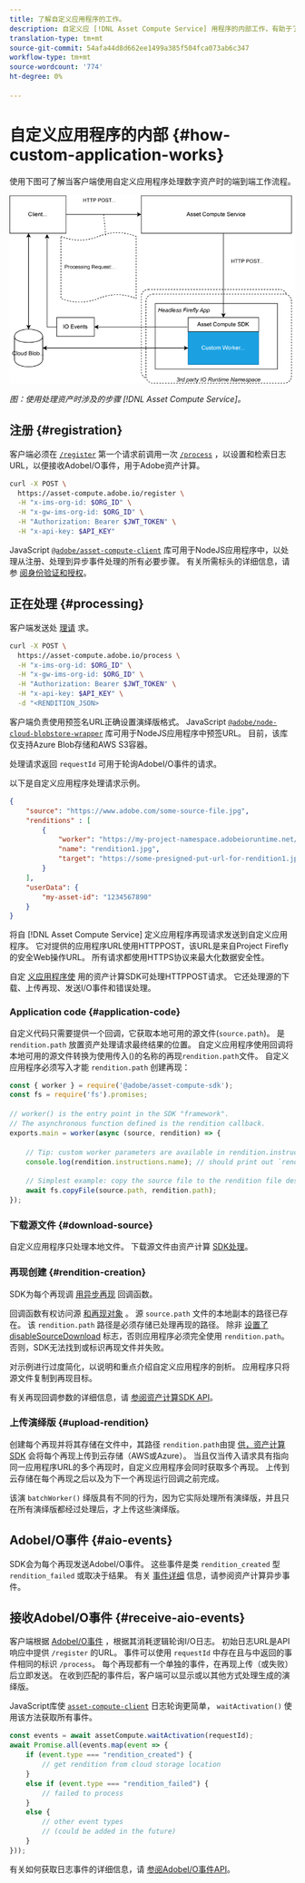 ```yaml
---
title: 了解自定义应用程序的工作。
description: 自定义应 [!DNL Asset Compute Service] 用程序的内部工作，有助于了解其工作方式。
translation-type: tm+mt
source-git-commit: 54afa44d8d662ee1499a385f504fca073ab6c347
workflow-type: tm+mt
source-wordcount: '774'
ht-degree: 0%

---
```



# 自定义应用程序的内部 {#how-custom-application-works}

使用下图可了解当客户端使用自定义应用程序处理数字资产时的端到端工作流程。

![自定义应用程序工作流程](assets/customworker.png)

*图：使用处理资产时涉及的步骤 [!DNL Asset Compute Service]。*

## 注册 {#registration}

客户端必须在 [`/register`](api.md#register) 第一个请求前调用一次 [`/process`](api.md#process-request) ，以设置和检索日志URL，以便接收AdobeI/O事件，用于Adobe资产计算。

```sh
curl -X POST \
  https://asset-compute.adobe.io/register \
  -H "x-ims-org-id: $ORG_ID" \
  -H "x-gw-ims-org-id: $ORG_ID" \
  -H "Authorization: Bearer $JWT_TOKEN" \
  -H "x-api-key: $API_KEY"
```

JavaScript [`@adobe/asset-compute-client`](https://github.com/adobe/asset-compute-client#usage) 库可用于NodeJS应用程序中，以处理从注册、处理到异步事件处理的所有必要步骤。 有关所需标头的详细信息，请参 [阅身份验证和授权](api.md)。

## 正在处理 {#processing}

客户端发送处 [理请](api.md#process-request) 求。

```sh
curl -X POST \
  https://asset-compute.adobe.io/process \
  -H "x-ims-org-id: $ORG_ID" \
  -H "x-gw-ims-org-id: $ORG_ID" \
  -H "Authorization: Bearer $JWT_TOKEN" \
  -H "x-api-key: $API_KEY" \
  -d "<RENDITION_JSON>
```

客户端负责使用预签名URL正确设置演绎版格式。 JavaScript [`@adobe/node-cloud-blobstore-wrapper`](https://github.com/adobe/node-cloud-blobstore-wrapper#presigned-urls) 库可用于NodeJS应用程序中预签URL。 目前，该库仅支持Azure Blob存储和AWS S3容器。

处理请求返回 `requestId` 可用于轮询AdobeI/O事件的请求。

以下是自定义应用程序处理请求示例。

```json
{
    "source": "https://www.adobe.com/some-source-file.jpg",
    "renditions" : [
        {
            "worker": "https://my-project-namespace.adobeioruntime.net/api/v1/web/my-namespace-version/my-worker",
            "name": "rendition1.jpg",
            "target": "https://some-presigned-put-url-for-rendition1.jpg",
        }
    ],
    "userData": {
        "my-asset-id": "1234567890"
    }
}
```

将自 [!DNL Asset Compute Service] 定义应用程序再现请求发送到自定义应用程序。 它对提供的应用程序URL使用HTTPPOST，该URL是来自Project Firefly的安全Web操作URL。 所有请求都使用HTTPS协议来最大化数据安全性。

自定 [义应用程序使](https://github.com/adobe/asset-compute-sdk#adobe-asset-compute-worker-sdk) 用的资产计算SDK可处理HTTPPOST请求。 它还处理源的下载、上传再现、发送I/O事件和错误处理。

<!-- TBD: Add the application diagram. -->

### Application code {#application-code}

自定义代码只需要提供一个回调，它获取本地可用的源文件(`source.path`)。 是 `rendition.path` 放置资产处理请求最终结果的位置。 自定义应用程序使用回调将本地可用的源文件转换为使用传入()的名称的再现`rendition.path`文件。 自定义应用程序必须写入才能 `rendition.path` 创建再现：

```javascript
const { worker } = require('@adobe/asset-compute-sdk');
const fs = require('fs').promises;

// worker() is the entry point in the SDK "framework".
// The asynchronous function defined is the rendition callback.
exports.main = worker(async (source, rendition) => {

    // Tip: custom worker parameters are available in rendition.instructions.
    console.log(rendition.instructions.name); // should print out `rendition.jpg`.

    // Simplest example: copy the source file to the rendition file destination so as to transfer the asset as is without processing.
    await fs.copyFile(source.path, rendition.path);
});
```

### 下载源文件 {#download-source}

自定义应用程序只处理本地文件。 下载源文件由资产计算 [SDK处理](https://github.com/adobe/asset-compute-sdk#adobe-asset-compute-worker-sdk)。

### 再现创建 {#rendition-creation}

SDK为每个再现调 [用异步再现](https://github.com/adobe/asset-compute-sdk#rendition-callback-for-worker-required) 回调函数。

回调函数有权访问源 [和再现](https://github.com/adobe/asset-compute-sdk#source)[对象](https://github.com/adobe/asset-compute-sdk#rendition) 。 源 `source.path` 文件的本地副本的路径已存在。 该 `rendition.path` 路径是必须存储已处理再现的路径。 除非 [设置了disableSourceDownload](https://github.com/adobe/asset-compute-sdk#worker-options-optional) 标志，否则应用程序必须完全使用 `rendition.path`。 否则，SDK无法找到或标识再现文件并失败。

对示例进行过度简化，以说明和重点介绍自定义应用程序的剖析。 应用程序只将源文件复制到再现目标。

有关再现回调参数的详细信息，请 [参阅资产计算SDK API](https://github.com/adobe/asset-compute-sdk#api-details)。

### 上传演绎版 {#upload-rendition}

创建每个再现并将其存储在文件中，其路径 `rendition.path`由提 [供，资产计算SDK](https://github.com/adobe/asset-compute-sdk#adobe-asset-compute-worker-sdk) 会将每个再现上传到云存储（AWS或Azure）。 当且仅当传入请求具有指向同一应用程序URL的多个再现时，自定义应用程序会同时获取多个再现。 上传到云存储在每个再现之后以及为下一个再现运行回调之前完成。

该演 `batchWorker()` 绎版具有不同的行为，因为它实际处理所有演绎版，并且只在所有演绎版都经过处理后，才上传这些演绎版。

## AdobeI/O事件 {#aio-events}

SDK会为每个再现发送AdobeI/O事件。 这些事件是类 `rendition_created` 型 `rendition_failed` 或取决于结果。 有关 [事件详细](api.md#asynchronous-events) 信息，请参阅资产计算异步事件。

## 接收AdobeI/O事件 {#receive-aio-events}

客户端根据 [AdobeI/O事件](https://www.adobe.io/apis/experienceplatform/events/ioeventsapi.html#/Journaling) ，根据其消耗逻辑轮询I/O日志。 初始日志URL是API响应中提供 `/register` 的URL。 事件可以使用 `requestId` 中存在且与中返回的事件相同的标识 `/process`。 每个再现都有一个单独的事件，在再现上传（或失败）后立即发送。 在收到匹配的事件后，客户端可以显示或以其他方式处理生成的演绎版。

JavaScript库使 [`asset-compute-client`](https://github.com/adobe/asset-compute-client#usage) 日志轮询更简单， `waitActivation()` 使用该方法获取所有事件。

```javascript
const events = await assetCompute.waitActivation(requestId);
await Promise.all(events.map(event => {
    if (event.type === "rendition_created") {
        // get rendition from cloud storage location
    }
    else if (event.type === "rendition_failed") {
        // failed to process
    }
    else {
        // other event types
        // (could be added in the future)
    }
}));
```

有关如何获取日志事件的详细信息，请 [参阅AdobeI/O事件API](https://www.adobe.io/apis/experienceplatform/events/ioeventsapi.html#!adobedocs/adobeio-events/master/events-api-reference.yaml)。

<!-- TBD:
* Illustration of the controls/data flow.
* Basic overview, in text and not code, of how an application works.
-->
